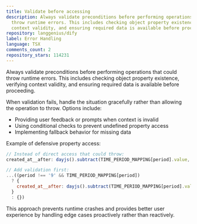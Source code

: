 ```yaml
---
title: Validate before accessing
description: Always validate preconditions before performing operations that could
  throw runtime errors. This includes checking object property existence, verifying
  context validity, and ensuring required data is available before proceeding.
repository: langgenius/dify
label: Error Handling
language: TSX
comments_count: 2
repository_stars: 114231
---
```


Always validate preconditions before performing operations that could throw runtime errors. This includes checking object property existence, verifying context validity, and ensuring required data is available before proceeding.

When validation fails, handle the situation gracefully rather than allowing the operation to throw. Options include:
- Providing user feedback or prompts when context is invalid
- Using conditional checks to prevent undefined property access
- Implementing fallback behavior for missing data

Example of defensive property access:
```javascript
// Instead of direct access that could throw:
created_at__after: dayjs().subtract(TIME_PERIOD_MAPPING[period].value, 'day')

// Add validation first:
...((period !== '9' && TIME_PERIOD_MAPPING[period])
  ? {
    created_at__after: dayjs().subtract(TIME_PERIOD_MAPPING[period].value, 'day')
  }
  : {})
```

This approach prevents runtime crashes and provides better user experience by handling edge cases proactively rather than reactively.